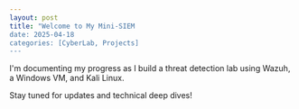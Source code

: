 ```yaml
---
layout: post
title: "Welcome to My Mini-SIEM
date: 2025-04-18
categories: [CyberLab, Projects]
---
```


I'm documenting my progress as I build a threat detection lab using Wazuh, a Windows VM, and Kali Linux.

Stay tuned for updates and technical deep dives!

